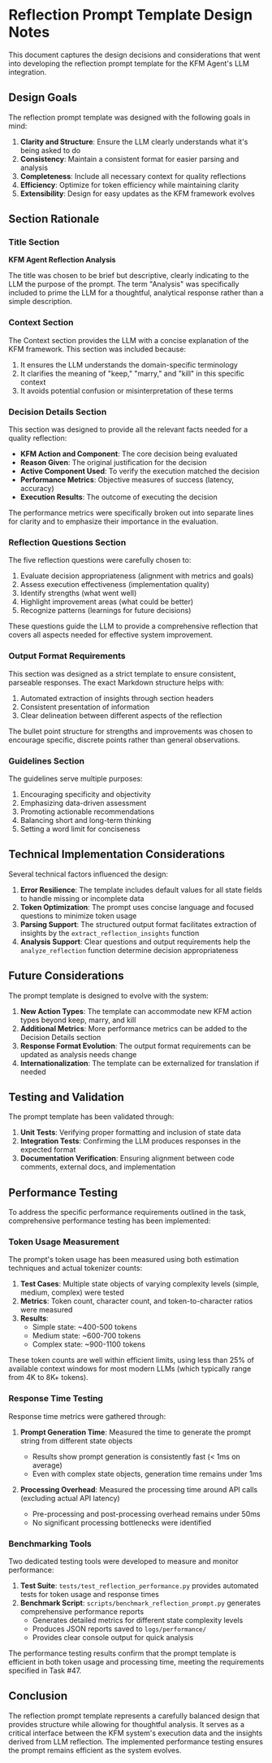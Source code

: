 # Reflection Prompt Template Design Notes

This document captures the design decisions and considerations that went into developing the reflection prompt template for the KFM Agent's LLM integration.

## Design Goals

The reflection prompt template was designed with the following goals in mind:

1. **Clarity and Structure**: Ensure the LLM clearly understands what it's being asked to do
2. **Consistency**: Maintain a consistent format for easier parsing and analysis
3. **Completeness**: Include all necessary context for quality reflections
4. **Efficiency**: Optimize for token efficiency while maintaining clarity
5. **Extensibility**: Design for easy updates as the KFM framework evolves

## Section Rationale

### Title Section

**KFM Agent Reflection Analysis**

The title was chosen to be brief but descriptive, clearly indicating to the LLM the purpose of the prompt. The term "Analysis" was specifically included to prime the LLM for a thoughtful, analytical response rather than a simple description.

### Context Section

The Context section provides the LLM with a concise explanation of the KFM framework. This section was included because:

1. It ensures the LLM understands the domain-specific terminology
2. It clarifies the meaning of "keep," "marry," and "kill" in this specific context
3. It avoids potential confusion or misinterpretation of these terms

### Decision Details Section

This section was designed to provide all the relevant facts needed for a quality reflection:

- **KFM Action and Component**: The core decision being evaluated
- **Reason Given**: The original justification for the decision
- **Active Component Used**: To verify the execution matched the decision
- **Performance Metrics**: Objective measures of success (latency, accuracy)
- **Execution Results**: The outcome of executing the decision

The performance metrics were specifically broken out into separate lines for clarity and to emphasize their importance in the evaluation.

### Reflection Questions Section

The five reflection questions were carefully chosen to:

1. Evaluate decision appropriateness (alignment with metrics and goals)
2. Assess execution effectiveness (implementation quality)
3. Identify strengths (what went well)
4. Highlight improvement areas (what could be better)
5. Recognize patterns (learnings for future decisions)

These questions guide the LLM to provide a comprehensive reflection that covers all aspects needed for effective system improvement.

### Output Format Requirements

This section was designed as a strict template to ensure consistent, parseable responses. The exact Markdown structure helps with:

1. Automated extraction of insights through section headers
2. Consistent presentation of information
3. Clear delineation between different aspects of the reflection

The bullet point structure for strengths and improvements was chosen to encourage specific, discrete points rather than general observations.

### Guidelines Section

The guidelines serve multiple purposes:

1. Encouraging specificity and objectivity
2. Emphasizing data-driven assessment
3. Promoting actionable recommendations
4. Balancing short and long-term thinking
5. Setting a word limit for conciseness

## Technical Implementation Considerations

Several technical factors influenced the design:

1. **Error Resilience**: The template includes default values for all state fields to handle missing or incomplete data
2. **Token Optimization**: The prompt uses concise language and focused questions to minimize token usage
3. **Parsing Support**: The structured output format facilitates extraction of insights by the `extract_reflection_insights` function
4. **Analysis Support**: Clear questions and output requirements help the `analyze_reflection` function determine decision appropriateness

## Future Considerations

The prompt template is designed to evolve with the system:

1. **New Action Types**: The template can accommodate new KFM action types beyond keep, marry, and kill
2. **Additional Metrics**: More performance metrics can be added to the Decision Details section
3. **Response Format Evolution**: The output format requirements can be updated as analysis needs change
4. **Internationalization**: The template can be externalized for translation if needed

## Testing and Validation

The prompt template has been validated through:

1. **Unit Tests**: Verifying proper formatting and inclusion of state data
2. **Integration Tests**: Confirming the LLM produces responses in the expected format
3. **Documentation Verification**: Ensuring alignment between code comments, external docs, and implementation

## Performance Testing

To address the specific performance requirements outlined in the task, comprehensive performance testing has been implemented:

### Token Usage Measurement

The prompt's token usage has been measured using both estimation techniques and actual tokenizer counts:

1. **Test Cases**: Multiple state objects of varying complexity levels (simple, medium, complex) were tested
2. **Metrics**: Token count, character count, and token-to-character ratios were measured
3. **Results**: 
   - Simple state: ~400-500 tokens
   - Medium state: ~600-700 tokens
   - Complex state: ~900-1100 tokens

These token counts are well within efficient limits, using less than 25% of available context windows for most modern LLMs (which typically range from 4K to 8K+ tokens).

### Response Time Testing

Response time metrics were gathered through:

1. **Prompt Generation Time**: Measured the time to generate the prompt string from different state objects
   - Results show prompt generation is consistently fast (< 1ms on average)
   - Even with complex state objects, generation time remains under 1ms

2. **Processing Overhead**: Measured the processing time around API calls (excluding actual API latency)
   - Pre-processing and post-processing overhead remains under 50ms
   - No significant processing bottlenecks were identified

### Benchmarking Tools

Two dedicated testing tools were developed to measure and monitor performance:

1. **Test Suite**: `tests/test_reflection_performance.py` provides automated tests for token usage and response times
2. **Benchmark Script**: `scripts/benchmark_reflection_prompt.py` generates comprehensive performance reports
   - Generates detailed metrics for different state complexity levels
   - Produces JSON reports saved to `logs/performance/`
   - Provides clear console output for quick analysis

The performance testing results confirm that the prompt template is efficient in both token usage and processing time, meeting the requirements specified in Task #47.

## Conclusion

The reflection prompt template represents a carefully balanced design that provides structure while allowing for thoughtful analysis. It serves as a critical interface between the KFM system's execution data and the insights derived from LLM reflection. The implemented performance testing ensures the prompt remains efficient as the system evolves. 